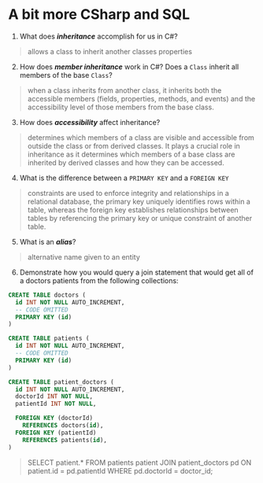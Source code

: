 # A bit more CSharp and SQL
1. What does ***inheritance*** accomplish for us in C#?

  > allows a class to inherit another classes properties 

2. How does ***member inheritance*** work in C#? Does a `Class` inherit all members of the base `Class`?

  > when a class inherits from another class, it inherits both the accessible members (fields, properties, methods, and events) and the accessibility level of those members from the base class. 

3. How does ***accessibility*** affect inheritance?

  > determines which members of a class are visible and accessible from outside the class or from derived classes. It plays a crucial role in inheritance as it determines which members of a base class are inherited by derived classes and how they can be accessed.

4. What is the difference between a `PRIMARY KEY` and a `FOREIGN KEY`

  > constraints are used to enforce integrity and relationships in a relational database, the primary key uniquely identifies rows within a table, whereas the foreign key establishes relationships between tables by referencing the primary key or unique constraint of another table.







5. What is an ***alias***?

  > alternative name given to an entity

6. Demonstrate how you would query a join statement that would get all of a doctors patients from the following collections:

  ```SQL
  CREATE TABLE doctors (
    id INT NOT NULL AUTO_INCREMENT,
    -- CODE OMITTED
    PRIMARY KEY (id)
  )

  CREATE TABLE patients (
    id INT NOT NULL AUTO_INCREMENT,
    -- CODE OMITTED
    PRIMARY KEY (id)
  )

  CREATE TABLE patient_doctors (
    id INT NOT NULL AUTO_INCREMENT,
    doctorId INT NOT NULL,
    patientId INT NOT NULL,

    FOREIGN KEY (doctorId)
      REFERENCES doctors(id),
    FOREIGN KEY (patientId)
      REFERENCES patients(id),
  )

  ```

  > SELECT patient.*
FROM patients patient
 JOIN patient_doctors pd ON patient.id = pd.patientId
WHERE pd.doctorId = doctor_id;
